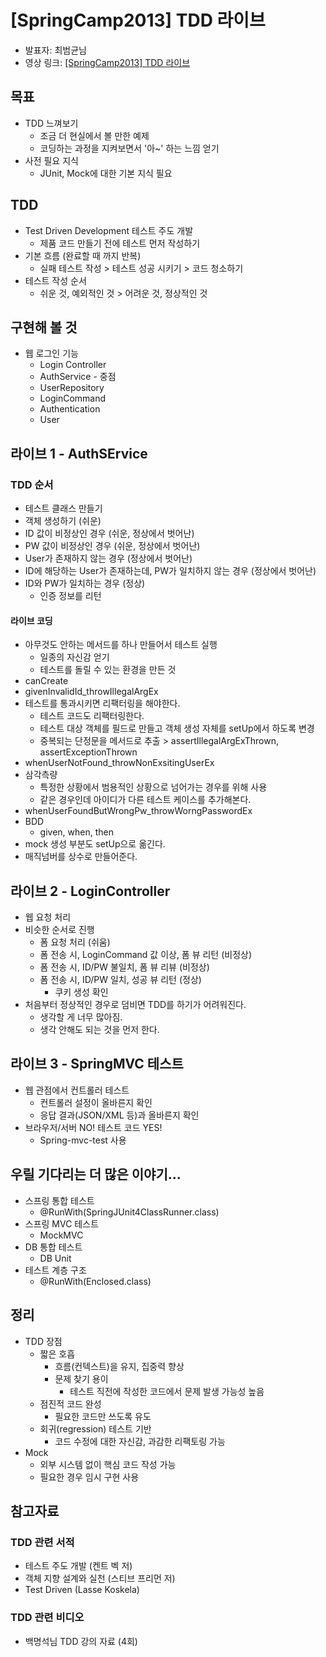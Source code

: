 # [SpringCamp2013] TDD 라이브

- 발표자: 최범균님
- 영상 링크: [[SpringCamp2013] TDD 라이브](https://youtu.be/AE7K-16dEjo)

## 목표

- TDD 느껴보기
  - 조금 더 현실에서 볼 만한 예제
  - 코딩하는 과정을 지켜보면서 '아~' 하는 느낌 얻기
- 사전 필요 지식
  - JUnit, Mock에 대한 기본 지식 필요

## TDD

- Test Driven Development 테스트 주도 개발
  - 제품 코드 만들기 전에 테스트 먼저 작성하기
- 기본 흐름 (완료할 때 까지 반복)
  - 실패 테스트 작성 > 테스트 성공 시키기 > 코드 청소하기
- 테스트 작성 순서
  - 쉬운 것, 예외적인 것 > 어려운 것, 정상적인 것

## 구현해 볼 것

- 웹 로그인 기능 
  - Login Controller
  - AuthService - 중점
  - UserRepository
  - LoginCommand
  - Authentication
  - User

## 라이브 1 - AuthSErvice

### TDD 순서

- 테스트 클래스 만들기
- 객체 생성하기 (쉬운)
- ID 값이 비정상인 경우 (쉬운, 정상에서 벗어난)
- PW 값이 비정상인 경우 (쉬운, 정상에서 벗어난)
- User가 존재하지 않는 경우 (정상에서 벗어난)
- ID에 해당하는 User가 존재하는데, PW가 일치하지 않는 경우 (정상에서 벗어난)
- ID와 PW가 일치하는 경우 (정상)
  - 인증 정보를 리턴

#### 라이브 코딩

- 아무것도 안하는 메서드를 하나 만들어서 테스트 실행
  - 일종의 자신감 얻기
  - 테스트를 돌릴 수 있는 환경을 만든 것
- canCreate
- givenInvalidId_throwIllegalArgEx
- 테스트를 통과시키면 리팩터링을 해야한다.
  - 테스트 코드도 리팩터링한다.
  - 테스트 대상 객체를 필드로 만들고 객체 생성 자체를 setUp에서 하도록 변경
  - 중복되는 단정문을 메서드로 추출 > assertIllegalArgExThrown, assertExceptionThrown
- whenUserNotFound_throwNonExsitingUserEx
- 삼각측량
  - 특정한 상황에서 범용적인 상황으로 넘어가는 경우를 위해 사용
  - 같은 경우인데 아이디가 다른 테스트 케이스를 추가해본다.
- whenUserFoundButWrongPw_throwWorngPasswordEx
- BDD
  - given, when, then
- mock 생성 부분도 setUp으로 옮긴다.
- 매직넘버를 상수로 만들어준다.

## 라이브 2 - LoginController

- 웹 요청 처리
- 비슷한 순서로 진행
  - 폼 요청 처리 (쉬움)
  - 폼 전송 시, LoginCommand 값 이상, 폼 뷰 리턴 (비정상)
  - 폼 전송 시, ID/PW 불일치, 폼 뷰 리뷰 (비정상)
  - 폼 전송 시, ID/PW 일치, 성공 뷰 리턴 (정상)
    - 쿠키 생성 확인
- 처음부터 정상적인 경우로 덤비면 TDD를 하기가 어려워진다.
  - 생각할 게 너무 많아짐.
  - 생각 안해도 되는 것을 먼저 한다.

## 라이브 3 - SpringMVC 테스트

- 웹 관점에서 컨트롤러 테스트
  - 컨트롤러 설정이 올바른지 확인
  - 응답 결과(JSON/XML 등)과 올바른지 확인
- 브라우저/서버 NO! 테스트 코드 YES!
  - Spring-mvc-test 사용

## 우릴 기다리는 더 많은 이야기...

- 스프링 통합 테스트
  - @RunWith(SpringJUnit4ClassRunner.class)
- 스프링 MVC 테스트
  - MockMVC
- DB 통합 테스트
  - DB Unit
- 테스트 계층 구조
  - @RunWith(Enclosed.class)

## 정리

- TDD 장점
  - 짧은 호흡
    - 흐름(컨텍스트)을 유지, 집중력 향상
    - 문제 찾기 용이
      - 테스트 직전에 작성한 코드에서 문제 발생 가능성 높음
  - 점진적 코드 완성
    - 필요한 코드만 쓰도록 유도
  - 회귀(regression) 테스트 기반
    - 코드 수정에 대한 자신감, 과감한 리팩토링 가능
- Mock
  - 외부 시스템 없이 핵심 코드 작성 가능
  - 필요한 경우 임시 구현 사용

## 참고자료

### TDD 관련 서적

- 테스트 주도 개발 (켄트 벡 저)
- 객체 지향 설계와 실천 (스티브 프리먼 저)
- Test Driven (Lasse Koskela)

### TDD 관련 비디오

- 백명석님 TDD 강의 자료 (4회)